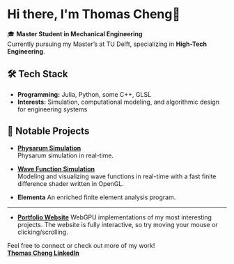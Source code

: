 # Hi there, I'm Thomas Cheng👋

🎓 **Master Student in Mechanical Engineering**  
Currently pursuing my Master’s at TU Delft, specializing in **High-Tech Engineering**.

## 🛠️ Tech Stack
- **Programming:** Julia, Python, some C++, GLSL
- **Interests:** Simulation, computational modeling, and algorithmic design for engineering systems

## 🚀 Notable Projects

- [**Physarum Simulation**](https://github.com/thomasc791/physarum)  
  Physarum simulation in real-time.

- [**Wave Function Simulation**](https://github.com/thomasc791/waves)  
  Modeling and visualizing wave functions in real-time with a fast finite difference shader written in OpenGL.

- **Elementa**
  An enriched finite element analysis program.

---

- [**Portfolio Website**](https://thomasc791.github.io)
  WebGPU implementations of my most interesting projects. The website is fully interactive, so try moving your mouse or clicking/scrolling.

Feel free to connect or check out more of my work!  
[**Thomas Cheng LinkedIn**](https://nl.linkedin.com/in/thomas-cheng-b2819624b)
